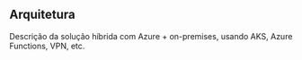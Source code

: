 ## Arquitetura

Descrição da solução híbrida com Azure + on-premises, usando AKS, Azure Functions, VPN, etc.